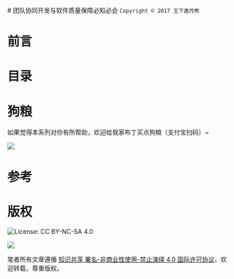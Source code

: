 


# 团队协同开发与软件质量保障必知必会
`Copyright © 2017 王下邀月熊`



# 前言


# 目录


# 狗粮
如果觉得本系列对你有所帮助，欢迎给我家布丁买点狗粮（支付宝扫码）~




![](https://github.com/wxyyxc1992/OSS/blob/master/2017/8/1/Buding.jpg?raw=true)





# 参考


# 版权



![License: CC BY-NC-SA 4.0](https://img.shields.io/badge/License-CC%20BY--NC--SA%204.0-lightgrey.svg)



![](https://parg.co/bDm)



笔者所有文章遵循 [知识共享 署名-非商业性使用-禁止演绎 4.0 国际许可协议](https://creativecommons.org/licenses/by-nc-nd/4.0/deed.zh)，欢迎转载，尊重版权。

